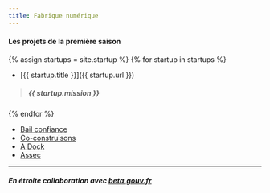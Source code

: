 ```yaml
---
title: Fabrique numérique
---
```


#### Les projets de la première saison

{% assign startups = site.startup %}
{% for startup in startups %}
* [{{ startup.title }}]({{ startup.url }}) 
> ##### {{ startup.mission }}
{% endfor %}
* [Bail confiance](./)
* [Co-construisons](./)
* [A Dock](./)
* [Assec](./)

---

##### *En étroite collaboration avec [beta.gouv.fr](https://beta.gouv.fr/)*
